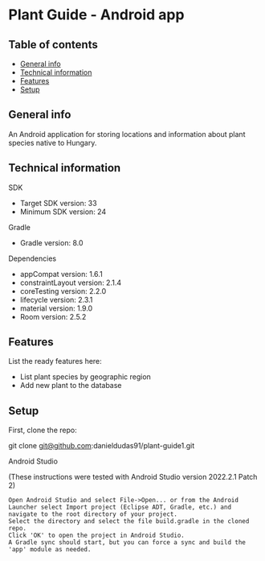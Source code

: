 # Plant Guide - Android app

## Table of contents
* [General info](#general-info)
* [Technical information](#technical-information)
* [Features](#features)
* [Setup](#setup)



## General info
An Android application for storing locations and information about plant species native to Hungary.


## Technical information
SDK
* Target SDK version: 33
* Minimum SDK version: 24

Gradle
* Gradle version: 8.0

Dependencies
* appCompat version: 1.6.1
* constraintLayout version: 2.1.4
* coreTesting version: 2.2.0
* lifecycle version: 2.3.1
* material version: 1.9.0
* Room version: 2.5.2


## Features
List the ready features here:
- List plant species by geographic region
- Add new plant to the database


## Setup
First, clone the repo:

git clone git@github.com:danieldudas91/plant-guide1.git

Android Studio

(These instructions were tested with Android Studio version 2022.2.1 Patch 2)

    Open Android Studio and select File->Open... or from the Android Launcher select Import project (Eclipse ADT, Gradle, etc.) and navigate to the root directory of your project.
    Select the directory and select the file build.gradle in the cloned repo.
    Click 'OK' to open the project in Android Studio.
    A Gradle sync should start, but you can force a sync and build the 'app' module as needed.
